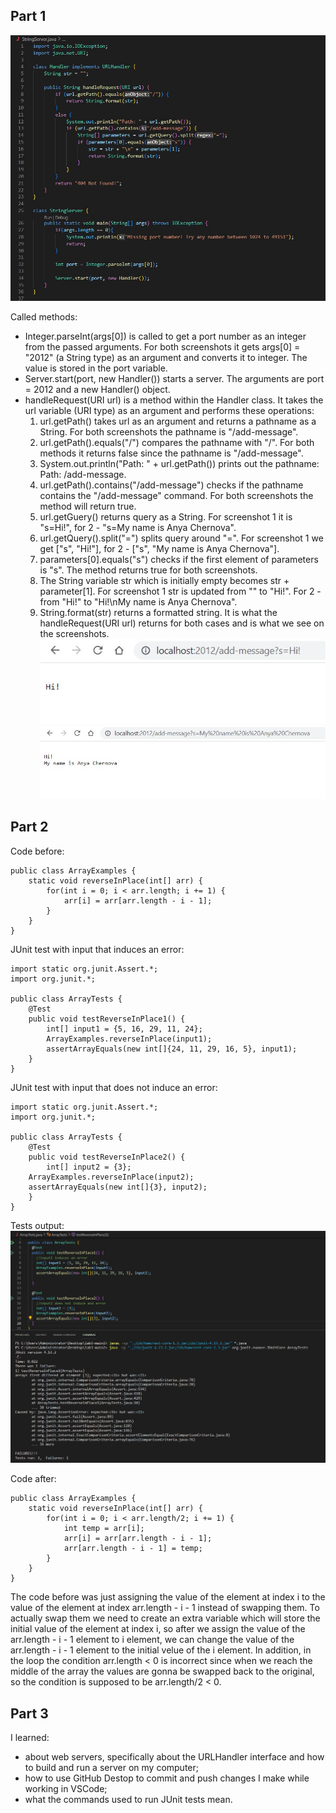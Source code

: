## Part 1
![Image](codeStringServer.jpg)  

Called methods:
* Integer.parseInt(args[0]) is called to get a port number as an integer from the passed arguments. For both screenshots it gets args[0] = "2012" (a String type) as an argument and converts it to integer. The value is stored in the port variable.
* Server.start(port, new Handler()) starts a server. The arguments are port = 2012 and a new Handler() object.
* handleRequest(URI url) is a method within the Handler class. It takes the url variable (URI type) as an argument and performs these operations:
  1. url.getPath() takes url as an argument and returns a pathname as a String. For both screenshots the pathname is "/add-message".
  2. url.getPath().equals("/") compares the pathname with "/". For both methods it returns false since the pathname is "/add-message".
  3. System.out.println("Path: " + url.getPath()) prints out the pathname: Path: /add-message.
  4. url.getPath().contains("/add-message") checks if the pathname contains the "/add-message" command. For both screenshots the method will return true.
  5. url.getGuery() returns query as a String. For screenshot 1 it is "s=Hi!", for 2 - "s=My name is Anya Chernova".
  6. url.getQuery().split("=") splits query around "=". For screenshot 1 we get ["s", "Hi!"], for 2 - ["s", "My name is Anya Chernova"].
  7. parameters[0].equals("s") checks if the first element of parameters is "s". The method returns true for both screenshots.
  8. The String variable str which is initially empty becomes str + parameter[1]. For screenshot 1 str is updated from "" to "Hi!". For 2 - from "Hi!" to "Hi!\nMy name is Anya Chernova".
  9. String.format(str) returns a formatted string. It is what the handleRequest(URI url) returns for both cases and is what we see on the screenshots.  
![Image](StringServer1.jpg)
![Image](StringServer2.jpg)  

## Part 2
Code before:
```
public class ArrayExamples {
    static void reverseInPlace(int[] arr) {
        for(int i = 0; i < arr.length; i += 1) {
            arr[i] = arr[arr.length - i - 1];
        }
    }
}  
```  

JUnit test with input that induces an error:
```
import static org.junit.Assert.*;
import org.junit.*;

public class ArrayTests {
    @Test 
    public void testReverseInPlace1() {
        int[] input1 = {5, 16, 29, 11, 24};
        ArrayExamples.reverseInPlace(input1);
        assertArrayEquals(new int[]{24, 11, 29, 16, 5}, input1);
    }
}
```   
JUnit test with input that does not induce an error:
```
import static org.junit.Assert.*;
import org.junit.*; 

public class ArrayTests {
    @Test 
    public void testReverseInPlace2() {
        int[] input2 = {3};
	ArrayExamples.reverseInPlace(input2);
	assertArrayEquals(new int[]{3}, input2);
    }
}
```  
Tests output:
![Image](tests.jpg)  

Code after:  
```
public class ArrayExamples {
    static void reverseInPlace(int[] arr) {
        for(int i = 0; i < arr.length/2; i += 1) {
            int temp = arr[i];
            arr[i] = arr[arr.length - i - 1];
            arr[arr.length - i - 1] = temp;
        }
    }
}
```  
The code before was just assigning the value of the element at index i to the value of the element at index arr.length - i - 1 instead of swapping them. To actually swap them we need to create an extra variable which will store the initial value of the element at index i, so after we assign the value of the arr.length - i - 1 element to i element, we can change the value of the arr.length - i - 1 element to the initial velue of the i element. In addition, in the loop the condition arr.length < 0 is incorrect since when we reach the middle of the array the values are gonna be swapped back to the original, so the condition is supposed to be arr.length/2 < 0.  
## Part 3
I learned: 
* about web servers, specifically about the URLHandler interface and how to build and run a server on my computer;
* how to use GitHub Destop to commit and push changes I make while working in VSCode;
* what the commands used to run JUnit tests mean.
